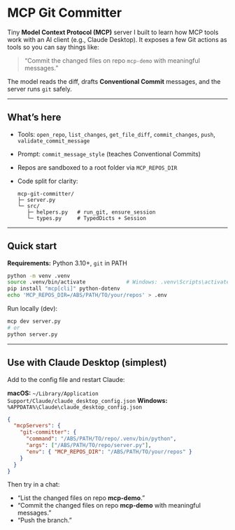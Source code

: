 # MCP Git Committer

Tiny **Model Context Protocol (MCP)** server I built to learn how MCP tools work with an AI client (e.g., Claude Desktop).
It exposes a few Git actions as tools so you can say things like:

> “Commit the changed files on repo `mcp-demo` with meaningful messages.”

The model reads the diff, drafts **Conventional Commit** messages, and the server runs `git` safely.

---

## What’s here

- Tools: `open_repo`, `list_changes`, `get_file_diff`, `commit_changes`, `push`, `validate_commit_message`
- Prompt: `commit_message_style` (teaches Conventional Commits)
- Repos are sandboxed to a root folder via `MCP_REPOS_DIR`
- Code split for clarity:

  ```
  mcp-git-committer/
  ├─ server.py
  └─ src/
     ├─ helpers.py   # run_git, ensure_session
     └─ types.py     # TypedDicts + Session
  ```

---

## Quick start

**Requirements:** Python 3.10+, `git` in PATH

```bash
python -m venv .venv
source .venv/bin/activate             # Windows: .venv\Scripts\activate
pip install "mcp[cli]" python-dotenv
echo 'MCP_REPOS_DIR=/ABS/PATH/TO/your/repos' > .env
```


Run locally (dev):

```bash
mcp dev server.py
# or
python server.py
```

---

## Use with Claude Desktop (simplest)

Add to the config file and restart Claude:

**macOS:** `~/Library/Application Support/Claude/claude_desktop_config.json`
**Windows:** `%APPDATA%\Claude\claude_desktop_config.json`

```json
{
  "mcpServers": {
    "git-committer": {
      "command": "/ABS/PATH/TO/repo/.venv/bin/python",
      "args": ["/ABS/PATH/TO/repo/server.py"],
      "env": { "MCP_REPOS_DIR": "/ABS/PATH/TO/your/repos" }
    }
  }
}
```

Then try in a chat:

- “List the changed files on repo **mcp-demo**.”
- “Commit the changed files on repo **mcp-demo** with meaningful messages.”
- “Push the branch.”
